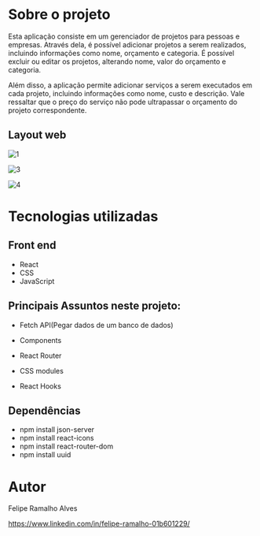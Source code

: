 # Sobre o projeto


Esta aplicação consiste em um gerenciador de projetos para pessoas e empresas. Através dela, é possível adicionar projetos a serem realizados, incluindo informações como nome, orçamento e categoria. É possível excluir ou editar os projetos, alterando nome, valor do orçamento e categoria.

Além disso, a aplicação permite adicionar serviços a serem executados em cada projeto, incluindo informações como nome, custo e descrição. Vale ressaltar que o preço do serviço não pode ultrapassar o orçamento do projeto correspondente.


## Layout web
![1](https://user-images.githubusercontent.com/108680857/208436103-5bfe7607-a6cf-4cb3-86e2-ee4ca0785908.png)

![3](https://user-images.githubusercontent.com/108680857/208436109-2e7caaa3-3c5b-449a-b7a2-bb03b20d4ad1.gif)

![4](https://user-images.githubusercontent.com/108680857/208436110-f922dccb-8e99-4b92-90f2-312a8db1b165.gif)


# Tecnologias utilizadas
## Front end
- React
- CSS
- JavaScript

## Principais Assuntos neste projeto:

- Fetch API(Pegar dados de um banco de dados)

- Components

- React Router

- CSS modules

- React Hooks

## Dependências

- npm install json-server
- npm install react-icons
- npm install react-router-dom
- npm install uuid

# Autor

Felipe Ramalho Alves

https://www.linkedin.com/in/felipe-ramalho-01b601229/
